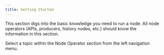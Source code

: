 ```yaml
---
title: Getting Started
---
```


<head>
    <title>Getting Started with Node Operation</title>
</head>

This section digs into the basic knowledge you need to run a node. All node operators (APIs, producers, history nodes, etc.) should know the information in this section.

Select a topic within the Node Operator section from the left navigation menu.

